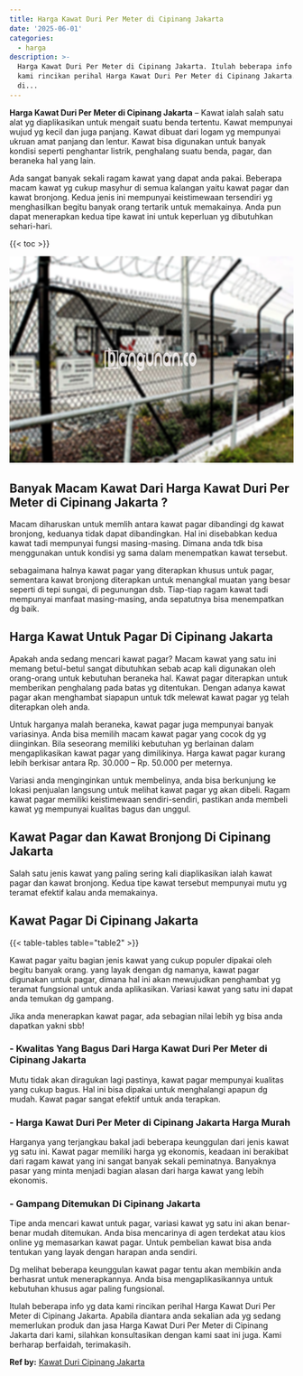 ```yaml
---
title: Harga Kawat Duri Per Meter di Cipinang Jakarta
date: '2025-06-01'
categories:
  - harga
description: >-
  Harga Kawat Duri Per Meter di Cipinang Jakarta. Itulah beberapa info yg data
  kami rincikan perihal Harga Kawat Duri Per Meter di Cipinang Jakarta. Apabila
  di...
---
```


**Harga Kawat Duri Per Meter di Cipinang Jakarta** – Kawat ialah salah satu alat yg diaplikasikan untuk mengait suatu benda tertentu. Kawat mempunyai wujud yg kecil dan juga panjang. Kawat dibuat dari logam yg mempunyai ukruan amat panjang dan lentur. Kawat bisa digunakan untuk banyak kondisi seperti penghantar listrik, penghalang suatu benda, pagar, dan beraneka hal yang lain.

Ada sangat banyak sekali ragam kawat yang dapat anda pakai. Beberapa macam kawat yg cukup masyhur di semua kalangan yaitu kawat pagar dan kawat bronjong. Kedua jenis ini mempunyai keistimewaan tersendiri yg menghasilkan begitu banyak orang tertarik untuk memakainya. Anda pun dapat menerapkan kedua tipe kawat ini untuk keperluan yg dibutuhkan sehari-hari.

{{< toc >}}

![Harga Kawat Duri Per Meter di Cipinang Jakarta](/images/jual-kawat-murah04.png)

## Banyak Macam Kawat Dari Harga Kawat Duri Per Meter di Cipinang Jakarta ?

Macam diharuskan untuk memlih antara kawat pagar dibandingi dg kawat bronjong, keduanya tidak dapat dibandingkan. Hal ini disebabkan kedua kawat tadi mempunyai fungsi masing-masing. Dimana anda tdk bisa menggunakan untuk kondisi yg sama dalam menempatkan kawat tersebut.

sebagaimana halnya kawat pagar yang diterapkan khusus untuk pagar, sementara kawat bronjong diterapkan untuk menangkal muatan yang besar seperti di tepi sungai, di pegunungan dsb. Tiap-tiap ragam kawat tadi mempunyai manfaat masing-masing, anda sepatutnya bisa menempatkan dg baik.

## Harga Kawat Untuk Pagar Di Cipinang Jakarta

Apakah anda sedang mencari kawat pagar? Macam kawat yang satu ini memang betul-betul sangat dibutuhkan sebab acap kali digunakan oleh orang-orang untuk kebutuhan beraneka hal. Kawat pagar diterapkan untuk memberikan penghalang pada batas yg ditentukan. Dengan adanya kawat pagar akan menghambat siapapun untuk tdk melewat kawat pagar yg telah diterapkan oleh anda.

Untuk harganya malah beraneka, kawat pagar juga mempunyai banyak variasinya. Anda bisa memilih macam kawat pagar yang cocok dg yg diinginkan. Bila seseorang memiliki kebutuhan yg berlainan dalam mengaplikasikan kawat pagar yang dimilikinya. Harga kawat pagar kurang lebih berkisar antara Rp. 30.000 – Rp. 50.000 per meternya.

Variasi anda menginginkan untuk membelinya, anda bisa berkunjung ke lokasi penjualan langsung untuk melihat kawat pagar yg akan dibeli. Ragam kawat pagar memiliki keistimewaan sendiri-sendiri, pastikan anda membeli kawat yg mempunyai kualitas bagus dan unggul.

## Kawat Pagar dan Kawat Bronjong Di Cipinang Jakarta

Salah satu jenis kawat yang paling sering kali diaplikasikan ialah kawat pagar dan kawat bronjong. Kedua tipe kawat tersebut mempunyai mutu yg teramat efektif kalau anda memakainya.

## Kawat Pagar Di Cipinang Jakarta

{{< table-tables table="table2" >}}

Kawat pagar yaitu bagian jenis kawat yang cukup populer dipakai oleh begitu banyak orang. yang layak dengan dg namanya, kawat pagar digunakan untuk pagar, dimana hal ini akan mewujudkan penghambat yg teramat fungsional untuk anda aplikasikan. Variasi kawat yang satu ini dapat anda temukan dg gampang.

Jika anda menerapkan kawat pagar, ada sebagian nilai lebih yg bisa anda dapatkan yakni sbb!

### \- Kwalitas Yang Bagus Dari Harga Kawat Duri Per Meter di Cipinang Jakarta

Mutu tidak akan diragukan lagi pastinya, kawat pagar mempunyai kualitas yang cukup bagus. Hal ini bisa dipakai untuk menghalangi apapun dg mudah. Kawat pagar sangat efektif untuk anda terapkan.

### \- Harga Kawat Duri Per Meter di Cipinang Jakarta Harga Murah

Harganya yang terjangkau bakal jadi beberapa keunggulan dari jenis kawat yg satu ini. Kawat pagar memiliki harga yg ekonomis, keadaan ini berakibat dari ragam kawat yang ini sangat banyak sekali peminatnya. Banyaknya pasar yang minta menjadi bagian alasan dari harga kawat yang lebih ekonomis.

### \- Gampang Ditemukan Di Cipinang Jakarta

Tipe anda mencari kawat untuk pagar, variasi kawat yg satu ini akan benar-benar mudah ditemukan. Anda bisa mencarinya di agen terdekat atau kios online yg memasarkan kawat pagar. Untuk pembelian kawat bisa anda tentukan yang layak dengan harapan anda sendiri.

Dg melihat beberapa keunggulan kawat pagar tentu akan membikin anda berhasrat untuk menerapkannya. Anda bisa mengaplikasikannya untuk kebutuhan khusus agar paling fungsional.

Itulah beberapa info yg data kami rincikan perihal Harga Kawat Duri Per Meter di Cipinang Jakarta. Apabila diantara anda sekalian ada yg sedang memerlukan produk dan jasa Harga Kawat Duri Per Meter di Cipinang Jakarta dari kami, silahkan konsultasikan dengan kami saat ini juga. Kami berharap berfaidah, terimakasih.

**Ref by:** [Kawat Duri Cipinang Jakarta](https://id.wikipedia.org/wiki/Kawat)
